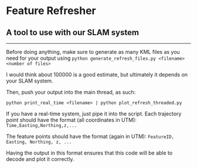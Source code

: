 # Feature Refresher
## A tool to use with our SLAM system
------------------------------------------

Before doing anything, make sure to generate as many KML files as you need for your output using 
`python generate_refresh_files.py <filename> <number of files>` 

I would think about 100000 is a good estimate, but ultimately it depends on your SLAM system.

Then, push your output into the main thread, as such:

`python print_real_time <filename> | python plot_refresh_threaded.py`

If you have a real-time system, just pipe it into the script. Each trajectory point should have the format (all coordinates in UTM):
`Time,Easting,Northing,z,...`

The feature points should have the format (again in UTM):
`FeatureID, Easting, Northing, z, ...`

Having the output in this format ensures that this code will be able to decode and plot it correctly.


